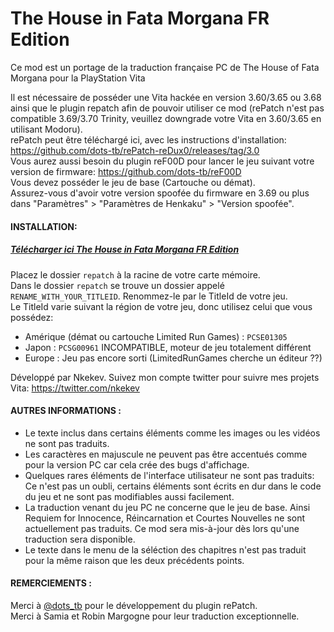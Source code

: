 # The House in Fata Morgana FR Edition
Ce mod est un portage de la traduction française PC de The House of Fata Morgana pour la PlayStation Vita

Il est nécessaire de posséder une Vita hackée en version 3.60/3.65 ou 3.68 ainsi que le plugin repatch afin de pouvoir utiliser ce mod (rePatch n'est pas compatible 3.69/3.70 Trinity, veuillez downgrade votre Vita en 3.60/3.65 en utilisant Modoru).   
rePatch peut être téléchargé ici, avec les instructions d'installation: https://github.com/dots-tb/rePatch-reDux0/releases/tag/3.0     
Vous aurez aussi besoin du plugin reF00D pour lancer le jeu suivant votre version de firmware: https://github.com/dots-tb/reF00D    
Vous devez posséder le jeu de base (Cartouche ou démat).   
Assurez-vous d'avoir votre version spoofée du firmware en 3.69 ou plus dans "Paramètres" > "Paramètres de Henkaku" > "Version spoofée".

#### INSTALLATION:

##### [Télécharger ici The House in Fata Morgana FR Edition](https://github.com/Nkekev/The-House-in-Fata-Morgana-Vita-FR-Edition/archive/1.2.zip)

Placez le dossier `repatch` à la racine de votre carte mémoire.  
Dans le dossier `repatch` se trouve un dossier appelé `RENAME_WITH_YOUR_TITLEID`. Renommez-le par le TitleId de votre jeu.  
Le TitleId varie suivant la région de votre jeu, donc utilisez celui que vous possédez:  
- Amérique (démat ou cartouche Limited Run Games) : `PCSE01305`
- Japon : `PCSG00961` INCOMPATIBLE, moteur de jeu totalement différent
- Europe : Jeu pas encore sorti (LimitedRunGames cherche un éditeur ??)

Développé par Nkekev. Suivez mon compte twitter pour suivre mes projets Vita: https://twitter.com/nkekev

#### AUTRES INFORMATIONS : 
 * Le texte inclus dans certains éléments comme les images ou les vidéos ne sont pas traduits.
 * Les caractères en majuscule ne peuvent pas être accentués comme pour la version PC car cela crée des bugs d'affichage.
 * Quelques rares éléments de l'interface utilisateur ne sont pas traduits: Ce n'est pas un oubli, certains éléments sont écrits en dur dans le code du jeu et ne sont pas modifiables aussi facilement.
 * La traduction venant du jeu PC ne concerne que le jeu de base. Ainsi Requiem for Innocence, Réincarnation et Courtes Nouvelles ne sont actuellement pas traduits. Ce mod sera mis-à-jour dès lors qu'une traduction sera disponible.
 * Le texte dans le menu de la séléction des chapitres n'est pas traduit pour la même raison que les deux précédents points.
 
 #### REMERCIEMENTS :
 
 Merci à [@dots_tb](https://twitter.com/dots_tb) pour le développement du plugin rePatch.    
 Merci à Samia et Robin Margogne pour leur traduction exceptionnelle.
